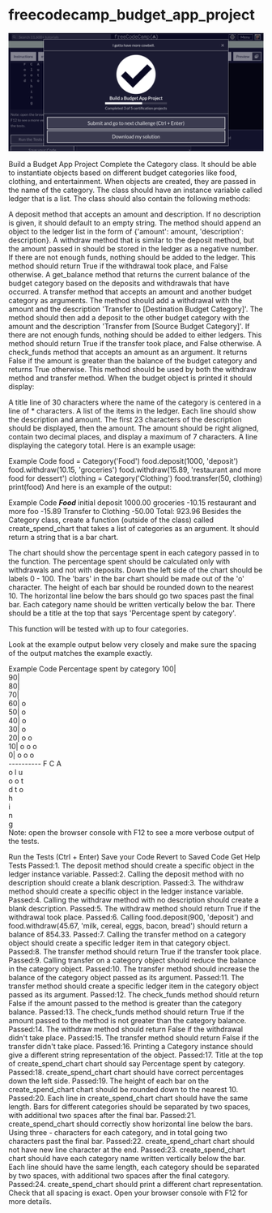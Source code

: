 # freecodecamp_budget_app_project

![completed image upload](https://github.com/the-real-kodoninja/freecodecamp_budget_app_project/blob/main/captureit_2-21-2025_at_00-24-22.png)

Build a Budget App Project
Complete the Category class. It should be able to instantiate objects based on different budget categories like food, clothing, and entertainment. When objects are created, they are passed in the name of the category. The class should have an instance variable called ledger that is a list. The class should also contain the following methods:

A deposit method that accepts an amount and description. If no description is given, it should default to an empty string. The method should append an object to the ledger list in the form of {'amount': amount, 'description': description}.
A withdraw method that is similar to the deposit method, but the amount passed in should be stored in the ledger as a negative number. If there are not enough funds, nothing should be added to the ledger. This method should return True if the withdrawal took place, and False otherwise.
A get_balance method that returns the current balance of the budget category based on the deposits and withdrawals that have occurred.
A transfer method that accepts an amount and another budget category as arguments. The method should add a withdrawal with the amount and the description 'Transfer to [Destination Budget Category]'. The method should then add a deposit to the other budget category with the amount and the description 'Transfer from [Source Budget Category]'. If there are not enough funds, nothing should be added to either ledgers. This method should return True if the transfer took place, and False otherwise.
A check_funds method that accepts an amount as an argument. It returns False if the amount is greater than the balance of the budget category and returns True otherwise. This method should be used by both the withdraw method and transfer method.
When the budget object is printed it should display:

A title line of 30 characters where the name of the category is centered in a line of * characters.
A list of the items in the ledger. Each line should show the description and amount. The first 23 characters of the description should be displayed, then the amount. The amount should be right aligned, contain two decimal places, and display a maximum of 7 characters.
A line displaying the category total.
Here is an example usage:

Example Code
food = Category('Food')
food.deposit(1000, 'deposit')
food.withdraw(10.15, 'groceries')
food.withdraw(15.89, 'restaurant and more food for dessert')
clothing = Category('Clothing')
food.transfer(50, clothing)
print(food)
And here is an example of the output:

Example Code
*************Food*************
initial deposit        1000.00
groceries               -10.15
restaurant and more foo -15.89
Transfer to Clothing    -50.00
Total: 923.96
Besides the Category class, create a function (outside of the class) called create_spend_chart that takes a list of categories as an argument. It should return a string that is a bar chart.

The chart should show the percentage spent in each category passed in to the function. The percentage spent should be calculated only with withdrawals and not with deposits. Down the left side of the chart should be labels 0 - 100. The 'bars' in the bar chart should be made out of the 'o' character. The height of each bar should be rounded down to the nearest 10. The horizontal line below the bars should go two spaces past the final bar. Each category name should be written vertically below the bar. There should be a title at the top that says 'Percentage spent by category'.

This function will be tested with up to four categories.

Look at the example output below very closely and make sure the spacing of the output matches the example exactly.

Example Code
Percentage spent by category
100|          
 90|          
 80|          
 70|          
 60| o        
 50| o        
 40| o        
 30| o        
 20| o  o     
 10| o  o  o  
  0| o  o  o  
    ----------
     F  C  A  
     o  l  u  
     o  o  t  
     d  t  o  
        h     
        i     
        n     
        g     
Note: open the browser console with F12 to see a more verbose output of the tests.

Run the Tests (Ctrl + Enter)
Save your Code
Revert to Saved Code
Get Help
Tests
Passed:1. The deposit method should create a specific object in the ledger instance variable.
Passed:2. Calling the deposit method with no description should create a blank description.
Passed:3. The withdraw method should create a specific object in the ledger instance variable.
Passed:4. Calling the withdraw method with no description should create a blank description.
Passed:5. The withdraw method should return True if the withdrawal took place.
Passed:6. Calling food.deposit(900, 'deposit') and food.withdraw(45.67, 'milk, cereal, eggs, bacon, bread') should return a balance of 854.33.
Passed:7. Calling the transfer method on a category object should create a specific ledger item in that category object.
Passed:8. The transfer method should return True if the transfer took place.
Passed:9. Calling transfer on a category object should reduce the balance in the category object.
Passed:10. The transfer method should increase the balance of the category object passed as its argument.
Passed:11. The transfer method should create a specific ledger item in the category object passed as its argument.
Passed:12. The check_funds method should return False if the amount passed to the method is greater than the category balance.
Passed:13. The check_funds method should return True if the amount passed to the method is not greater than the category balance.
Passed:14. The withdraw method should return False if the withdrawal didn't take place.
Passed:15. The transfer method should return False if the transfer didn't take place.
Passed:16. Printing a Category instance should give a different string representation of the object.
Passed:17. Title at the top of create_spend_chart chart should say Percentage spent by category.
Passed:18. create_spend_chart chart should have correct percentages down the left side.
Passed:19. The height of each bar on the create_spend_chart chart should be rounded down to the nearest 10.
Passed:20. Each line in create_spend_chart chart should have the same length. Bars for different categories should be separated by two spaces, with additional two spaces after the final bar.
Passed:21. create_spend_chart should correctly show horizontal line below the bars. Using three - characters for each category, and in total going two characters past the final bar.
Passed:22. create_spend_chart chart should not have new line character at the end.
Passed:23. create_spend_chart chart should have each category name written vertically below the bar. Each line should have the same length, each category should be separated by two spaces, with additional two spaces after the final category.
Passed:24. create_spend_chart should print a different chart representation. Check that all spacing is exact. Open your browser console with F12 for more details.

